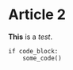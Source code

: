 # Article 2

**This** is a _test_.
```
if code_block:
	some_code()
```

<!-- tags: test, dev, markdown, navigation, sakuya -->